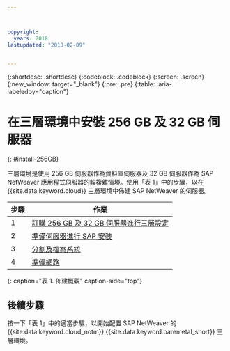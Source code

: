 ```yaml
---



copyright:
  years: 2018
lastupdated: "2018-02-09"


---
```


{:shortdesc: .shortdesc}
{:codeblock: .codeblock}
{:screen: .screen}
{:new_window: target="_blank"}
{:pre: .pre}
{:table: .aria-labeledby="caption"}

# 在三層環境中安裝 256 GB 及 32 GB 伺服器
{: #install-256GB}

三層環境是使用 256 GB 伺服器作為資料庫伺服器及 32 GB 伺服器作為 SAP NetWeaver 應用程式伺服器的較複雜情境。使用「表 1」中的步驟，以在 {{site.data.keyword.cloud}} 三層環境中佈建 SAP NetWeaver 的伺服器。

| 步驟 | 作業 |
| --- | --- |
| 1 | [訂購 256 GB 及 32 GB 伺服器進行三層設定](/docs/infrastructure/sap-netweaver-ms-qrg/ms-set-up-infrastructure-three-tier.html) |
| 2 | [準備伺服器進行 SAP 安裝](/docs/infrastructure/sap-netweaver-ms-qrg/ms-prepare-server-256GB.html) |
| 3 | [分割及檔案系統](/docs/infrastructure/sap-netweaver-ms-qrg/ms-partition-256GB.html) |
| 4 | [準備網路](/docs/infrastructure/sap-netweaver-ms-qrg/ms-prepare-network.html#network) |
{: caption="表 1. 佈建概觀" caption-side="top"} 

## 後續步驟

按一下「表 1」中的適當步驟，以開始配置 SAP NetWeaver 的 {{site.data.keyword.cloud_notm}} {{site.data.keyword.baremetal_short}} 三層環境。
